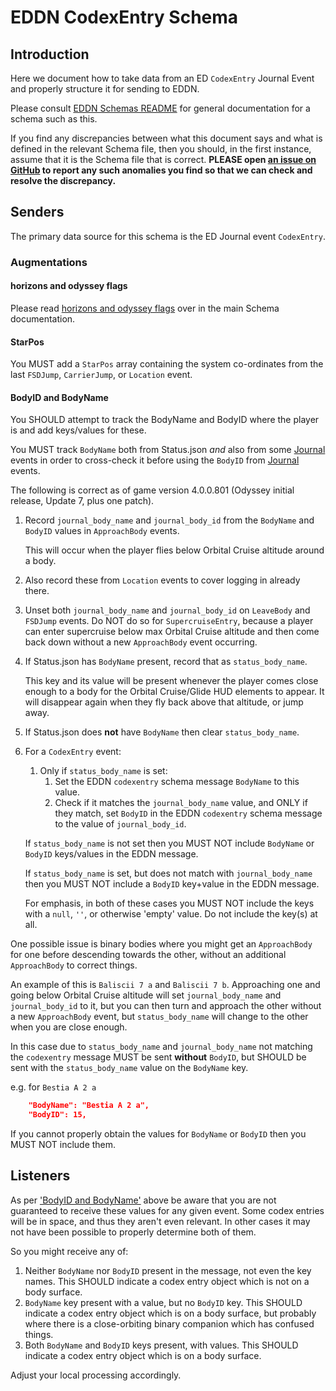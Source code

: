 # EDDN CodexEntry Schema

## Introduction
Here we document how to take data from an ED `CodexEntry` Journal Event and
properly structure it for sending to EDDN.

Please consult [EDDN Schemas README](./README-EDDN-schemas.md) for general 
documentation for a schema such as this.

If you find any discrepancies between what this document says and what is
defined in the relevant Schema file, then you should, in the first instance,
assume that it is the Schema file that is correct.
**PLEASE open
[an issue on GitHub](https://github.com/EDCD/EDDN/issues/new/choose)
to report any such anomalies you find so that we can check and resolve the
discrepancy.**

## Senders
The primary data source for this schema is the ED Journal event `CodexEntry`.

### Augmentations
#### horizons and odyssey flags
Please read [horizons and odyssey flags](../README-EDDN-schemas.md#horizons-and-odyssey-flags)
over in the main Schema documentation.

#### StarPos
You MUST add a `StarPos` array containing the system co-ordinates from the
last `FSDJump`, `CarrierJump`, or `Location` event.

#### BodyID and BodyName
You SHOULD attempt to track the BodyName and BodyID where the player is 
and add keys/values for these.

You MUST track `BodyName` both from Status.json *and* also from some
[Journal](./README-EDDN-schemas.md#journal-files)
events in order to cross-check it before using the `BodyID` from 
[Journal](./README-EDDN-schemas.md#journal-files) events.

The following is correct as of game version 4.0.0.801 (Odyssey initial 
release, Update 7, plus one patch).

1. Record `journal_body_name` and `journal_body_id` from the 
   `BodyName` and `BodyID` values in `ApproachBody` events.

   This will occur when the player flies below Orbital Cruise altitude 
   around a body.
2. Also record these from `Location` events to cover logging in already there.
3. Unset both `journal_body_name` and `journal_body_id` on `LeaveBody` and
   `FSDJump` events.
   Do NOT do so for `SupercruiseEntry`, because a player can enter supercruise
   below max Orbital Cruise altitude and then come back down without a new 
   `ApproachBody` event occurring.
4. If Status.json has `BodyName` present, record that as `status_body_name`.  

   This key and its value will be present whenever the player comes close 
   enough to a body for the Orbital Cruise/Glide HUD elements to appear.
   It will disappear again when they fly back above that altitude, or jump 
   away.
5. If Status.json does **not** have `BodyName` then clear `status_body_name`.
6. For a `CodexEntry` event:
    1. Only if `status_body_name` is set:
        1. Set the EDDN `codexentry` schema message `BodyName` to this value.
        2. Check if it matches the `journal_body_name` value, and 
           ONLY if they match, set `BodyID` in the EDDN `codexentry`
           schema message to the value of `journal_body_id`.
    
   If `status_body_name` is not set then you MUST NOT include `BodyName` or
   `BodyID` keys/values in the EDDN message.

   If `status_body_name` is set, but does not match with 
   `journal_body_name` then you MUST NOT include a `BodyID` key+value in the
   EDDN message.

   For emphasis, in both of these cases you MUST NOT include the keys with a 
   `null`, `''`, or otherwise 'empty' value.  Do not include the key(s) at all.

One possible issue is binary bodies where you might get an `ApproachBody` for
one before descending towards the other, without an additional `ApproachBody`
to correct things.

An example of this is `Baliscii 7 a` and `Baliscii 7 b`.  Approaching one 
and going below Orbital Cruise altitude will set `journal_body_name` and 
`journal_body_id` to it, but you can then turn and approach the other 
without a new `ApproachBody` event, but `status_body_name` will change to 
the other when you are close enough.

In this case due to `status_body_name` and `journal_body_name` not matching 
the `codexentry` message MUST be sent **without**  `BodyID`, but SHOULD be 
sent with the `status_body_name` value on the `BodyName` key.

e.g. for `Bestia A 2 a`
```json
    "BodyName": "Bestia A 2 a",
    "BodyID": 15,
```

If you cannot properly obtain the values for `BodyName` or `BodyID` then 
you MUST NOT include them.

## Listeners

As per ['BodyID and BodyName'](#bodyid-and-bodyname) above be aware that 
you are not guaranteed to receive these values for any given event.  Some 
codex entries will be in space, and thus they aren't even relevant.  In 
other cases it may not have been possible to properly determine both of them.

So you might receive any of:

1. Neither `BodyName` nor `BodyID` present in the message, not even the 
   key names.  This SHOULD indicate a codex entry object which is not on a 
   body  surface.
2. `BodyName` key present with a value, but no `BodyID` key.  This SHOULD
   indicate a codex entry object which is on a body surface, but probably 
   where there is a close-orbiting binary companion which has confused things.
3. Both `BodyName` and `BodyID` keys present, with values.  This SHOULD 
   indicate a codex entry object which is on a body surface.

Adjust your local processing accordingly.
